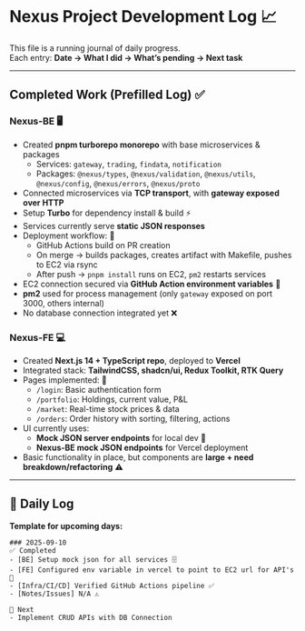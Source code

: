 # Nexus Project Development Log 📈

This file is a running journal of daily progress.  
Each entry: **Date → What I did → What’s pending → Next task**  

---
## Completed Work (Prefilled Log) ✅

### Nexus-BE 🖥️

* Created **pnpm turborepo monorepo** with base microservices & packages
   * Services: `gateway`, `trading`, `findata`, `notification`
   * Packages: `@nexus/types`, `@nexus/validation`, `@nexus/utils`, `@nexus/config`, `@nexus/errors`, `@nexus/proto`
* Connected microservices via **TCP transport**, with **gateway exposed over HTTP**
* Setup **Turbo** for dependency install & build ⚡
* Services currently serve **static JSON responses**
* Deployment workflow: 🚀
   * GitHub Actions build on PR creation
   * On merge → builds packages, creates artifact with Makefile, pushes to EC2 via rsync
   * After push → `pnpm install` runs on EC2, `pm2` restarts services
* EC2 connection secured via **GitHub Action environment variables** 🔐
* **pm2** used for process management (only `gateway` exposed on port 3000, others internal)
* No database connection integrated yet ❌

### Nexus-FE 💻

* Created **Next.js 14 + TypeScript repo**, deployed to **Vercel**
* Integrated stack: **TailwindCSS, shadcn/ui, Redux Toolkit, RTK Query**
* Pages implemented: 📄
   * `/login`: Basic authentication form
   * `/portfolio`: Holdings, current value, P&L
   * `/market`: Real-time stock prices & data
   * `/orders`: Order history with sorting, filtering, actions
* UI currently uses:
   * **Mock JSON server endpoints** for local dev 🔧
   * **Nexus-BE mock JSON endpoints** for Vercel deployment
* Basic functionality in place, but components are **large + need breakdown/refactoring** ⚠️

---

## 📅 Daily Log

**Template for upcoming days:**
```
### 2025-09-10
✅ Completed
- [BE] Setup mock json for all services 🗄️
- [FE] Configured env variable in vercel to point to EC2 url for API's 🔧
- [Infra/CI/CD] Verified GitHub Actions pipeline ✅
- [Notes/Issues] N/A ⚠️

🎯 Next
- Implement CRUD APIs with DB Connection
```
